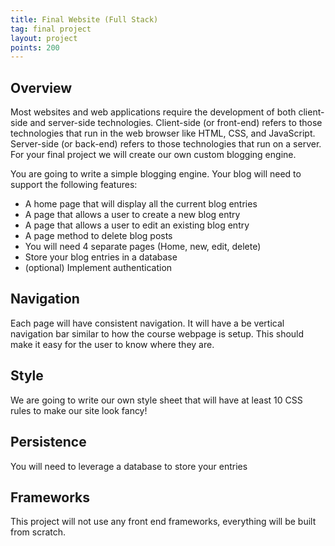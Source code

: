 ```yaml
---
title: Final Website (Full Stack)
tag: final project
layout: project
points: 200
---
```


## Overview

Most websites and web applications require the development of both client-side
and server-side technologies. Client-side (or front-end) refers to those
technologies that run in the web browser like HTML, CSS, and JavaScript.
Server-side (or back-end) refers to those technologies that run on a server.
For your final project we will create our own custom blogging engine.

You are going to write a simple blogging engine. Your blog will need to support
the following features:

- A home page that will display all the current blog entries
- A page that allows a user to create a new blog entry
- A page that allows a user to edit an existing blog entry
- A page method to delete blog posts
- You will need 4 separate pages (Home, new, edit, delete)
- Store your blog entries in a database
- (optional) Implement authentication

## Navigation

Each page will have consistent navigation. It will have a be vertical navigation
bar similar to how the course webpage is setup. This should make it easy for the
user to know where they are.

## Style

We are going to write our own style sheet that will have at least 10 CSS rules
to make our site look fancy!  

## Persistence

You will need to leverage a database to store your entries

## Frameworks

This project will not use any front end frameworks, everything will be built
from scratch.
